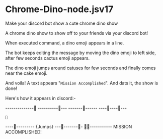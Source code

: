 # Chrome-Dino-node.jsv17
Make your discord bot show a cute chrome dino show

A chrome dino show to show off to your friends via your discord bot!

When executed command, a dino emoji appears in a line.

The bot keeps editing the message by moving the dino emoji to left side, after few seconds cactus emoji appears.

The dino emoji jumps around catuses for few seconds and finally comes near the cake emoji.

And voila! A text appears "`Mission Accomplished`". And dats it, the show is done!

Here's how it appears in discord:-

--------------🦖
----------🦖---
-------🦖------
----🌵----🦖---

    🦖
----🌵--------- {Jumps}
---🦖-------🌵-
🎂🦖-----------
MISSION ACCOMPLISHED!



